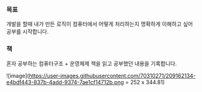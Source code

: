 ### 목표
개발을 할때 내가 만든 로직이 컴퓨터에서 어떻게 처리하는지 명확하게 이해하고 싶어 공부를 시작합니다.
### 책
혼자 공부하는 컴퓨터구조 + 운영체제 책을 읽고 공부했던 내용을 기록합니다.

![image](https://user-images.githubusercontent.com/70310271/209162134-e4bdf443-837b-4add-9374-7ae1cf14712b.png = 252 x 344.81)
